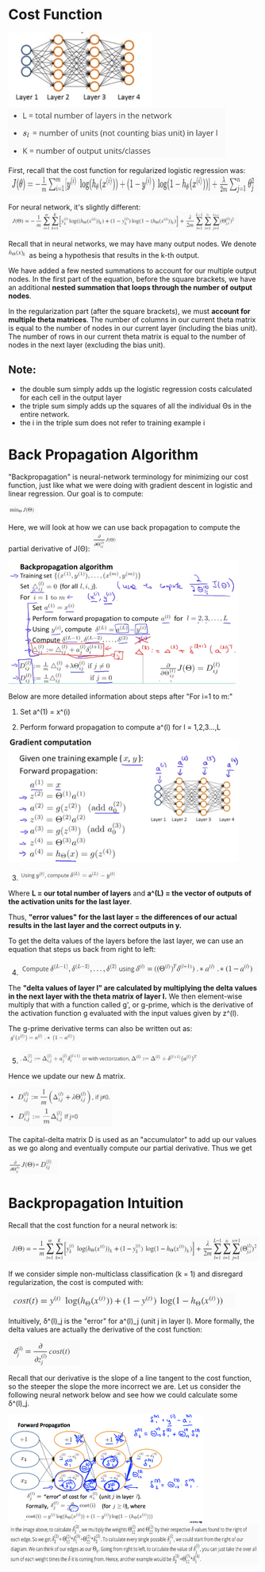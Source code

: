 # Cost Function
<img src="./img/neural_network.png" height="150"/>

<img src="./img/neural_network_notation.png" height="100"/>


First, recall that the cost function for regularized logistic regression was:
<img src="./img/regularized_logistic_regression_cost_fn.png" height="40"/>

For neural network, it's slightly different:
<img src="./img/neural_network_logistic_regression_cost_fn.png" height="40"/>

Recall that in neural networks, we may have many output nodes. We denote <img src="./img/hypothesis_k.png" height="20"/> as being a hypothesis that results in the k-th output. 

We have added a few nested summations to account for our multiple output nodes. In the first part of the equation, before the square brackets, we have an additional **nested summation that loops through the number of output nodes**.

In the regularization part (after the square brackets), we must **account for multiple theta matrices**. The number of columns in our current theta matrix is equal to the number of nodes in our current layer (including the bias unit). The number of rows in our current theta matrix is equal to the number of nodes in the next layer (excluding the bias unit). 

## Note:
 - the double sum simply adds up the logistic regression costs calculated for each cell in the output layer
 - the triple sum simply adds up the squares of all the individual Θs in the entire network.
 - the i in the triple sum does not refer to training example i

# Back Propagation Algorithm

"Backpropagation" is neural-network terminology for minimizing our cost function, just like what we were doing with gradient descent in logistic and linear regression. Our goal is to compute:

<img src="./img/back_propagation/minimize_cost_fn.png" height="20"/>

Here, we will look at how we can use back propagation to compute the partial derivative of J(Θ): <img src="./img/back_propagation/partial_derivative_cost_fn.png" height="40"/>

<img src="./img/back_propagation/back_propagation_algorithm.png" height="250"/>

Below are more detailed information about steps after "For i=1 to m:"

1. Set a^(1) = x^(i)

2. Perform forward propagation to compute a^(l) for l = 1,2,3...,L

<img src="./img/back_propagation/gradient_computation.png" height="250"/>

3. <img src="./img/back_propagation/back_prop_step_3.png" height="20"/>

Where **L = our total number of layers** and **a^(L) = the vector of outputs of the activation units for the last layer**. 

Thus, **"error values" for the last layer = the differences of our actual results in the last layer and the correct outputs in y.** 

To get the delta values of the layers before the last layer, we can use an equation that steps us back from right to left:

4. <img src="./img/back_propagation/back_prop_step_4.png" height="30"/>

The **"delta values of layer l" are calculated by multiplying the delta values in the next layer with the theta matrix of layer l.** We then element-wise multiply that with a function called g', or g-prime, which is the derivative of the activation function g evaluated with the input values given by z^(l).

 The g-prime derivative terms can also be written out as:
<img src="./img/back_propagation/g_prime_derivative.png" height="20"/>

5. <img src="./img/back_propagation/back_prop_step_5.png" height="25"/>

Hence we update our new Δ matrix.

<img src="./img/back_propagation/update_new_delta_matrix.png" height="80"/>

The capital-delta matrix D is used as an "accumulator" to add up our values as we go along and eventually compute our partial derivative. Thus we get 

<img src="./img/back_propagation/capital_delta_matrix.png" height="30"/>

# Backpropagation Intuition

Recall that the cost function for a neural network is:

<img src="./img/back_prop_intuition/nn_cost_fn.png" height="50"/>

If we consider simple non-multiclass classification (k = 1) and disregard regularization, the cost is computed with:

<img src="./img/back_prop_intuition/classification_cost_fn.png" height="30"/>

Intuitively, δ^(l)_j is the "error" for a^(l)_j (unit j in layer l). More formally, the delta values are actually the derivative of the cost function:

<img src="./img/back_prop_intuition/derivative_of_cost_fn.png" height="50"/>

Recall that our derivative is the slope of a line tangent to the cost function, so the steeper the slope the more incorrect we are. Let us consider the following neural network below and see how we could calculate some δ^(l)_j.

<img src="./img/back_prop_intuition/forward_propagation.png" height="220"/>
<img src="./img/back_prop_intuition/back_prop_math.png" height="80"/>
